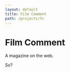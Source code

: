 ```yaml
---
layout: default
title: Film Comment
path: /projects/fc
---
```


<h1>Film Comment</h1>

A magazine on the web.

So?